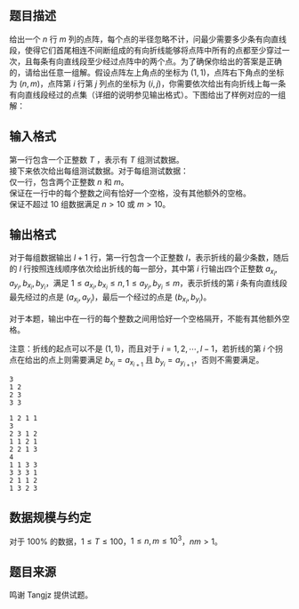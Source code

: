 ## 题目描述

给出一个 $n$ 行 $m$ 列的点阵，每个点的半径忽略不计，问最少需要多少条有向直线段，使得它们首尾相连不间断组成的有向折线能够将点阵中所有的点都至少穿过一次，且每条有向直线段至少经过点阵中的两个点。为了确保你给出的答案是正确的，请给出任意一组解。假设点阵左上角点的坐标为 $(1,1)$，点阵右下角点的坐标为 $(n,m)$，点阵第 $i$ 行第 $j$ 列点的坐标为 $(i,j)$，你需要依次给出有向折线上每一条有向直线段经过的点集（详细的说明参见输出格式）。下图给出了样例对应的一组解：

## 输入格式

第一行包含一个正整数 $T$ ，表示有 $T$ 组测试数据。  
接下来依次给出每组测试数据。对于每组测试数据：  
仅一行，包含两个正整数 $n$ 和 $m$。  
保证在一行中的每个整数之间有恰好一个空格，没有其他额外的空格。  
保证不超过 $10$ 组数据满足 $n>10$ 或 $m>10$。

## 输出格式

对于每组数据输出 $l+1$ 行，第一行包含一个正整数 $l$，表示折线的最少条数，随后的 $l$ 行按照连线顺序依次给出折线的每一部分，其中第 $i$ 行输出四个正整数 $a_{x_i},a_{y_i},b_{x_i},b_{y_i}$，满足 $1\le a_{x_i},b_{x_i}\le n,1\le a_{y_i},b_{y_i}\le m$，表示折线的第 $i$ 条有向直线段最先经过的点是 $(a_{x_i},a_{y_i})$，最后一个经过的点是 $(b_{x_i},b_{y_i})$。

对于本题，输出中在一行的每个整数之间用恰好一个空格隔开，不能有其他额外空格。

注意：折线的起点可以不是 $(1,1)$，而且对于 $i=1,2,\cdots,l-1$，若折线的第 $i$ 个拐点在给出的点上则需要满足 $b_{x_i}=a_{x_{i+1}}$ 且 $b_{y_i}=a_{y_{i+1}}$，否则不需要满足。


```input1
3
1 2
2 3
3 3
```

```output1
1 2 1 1
3
2 3 1 2
1 1 2 1
2 2 1 3
4
1 1 3 3
3 3 3 1
2 1 1 2
1 3 2 3
```

## 数据规模与约定

对于 $100\%$ 的数据，$1\le T\le 100$，$1\le n,m\le 10^3$，$nm>1$。

## 题目来源

鸣谢 Tangjz 提供试题。